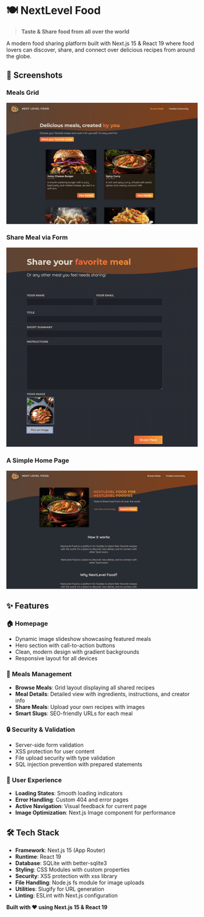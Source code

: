 # 🍽️ NextLevel Food

> **Taste & Share food from all over the world**

A modern food sharing platform built with Next.js 15 & React 19 where food lovers can discover, share, and connect over delicious recipes from around the globe.

## 📸 Screenshots

### Meals Grid
![Meals Grid](public/app-screens/meals.png)

### Share Meal via Form
![Share Meal](public/app-screens/share-meal.png)

### A Simple Home Page 
![Homa Page](public/app-screens/meals-home.png)



## ✨ Features

### 🏠 **Homepage**
- Dynamic image slideshow showcasing featured meals
- Hero section with call-to-action buttons
- Clean, modern design with gradient backgrounds
- Responsive layout for all devices

### 🍜 **Meals Management**
- **Browse Meals**: Grid layout displaying all shared recipes
- **Meal Details**: Detailed view with ingredients, instructions, and creator info
- **Share Meals**: Upload your own recipes with images
- **Smart Slugs**: SEO-friendly URLs for each meal

### 🔒 **Security & Validation**
- Server-side form validation
- XSS protection for user content
- File upload security with type validation
- SQL injection prevention with prepared statements

### 🎨 **User Experience**
- **Loading States**: Smooth loading indicators
- **Error Handling**: Custom 404 and error pages
- **Active Navigation**: Visual feedback for current page
- **Image Optimization**: Next.js Image component for performance

## 🛠️ Tech Stack

- **Framework**: Next.js 15 (App Router)
- **Runtime**: React 19
- **Database**: SQLite with better-sqlite3
- **Styling**: CSS Modules with custom properties
- **Security**: XSS protection with xss library
- **File Handling**: Node.js fs module for image uploads
- **Utilities**: Slugify for URL generation
- **Linting**: ESLint with Next.js configuration



**Built with ❤️ using Next.js 15 & React 19**